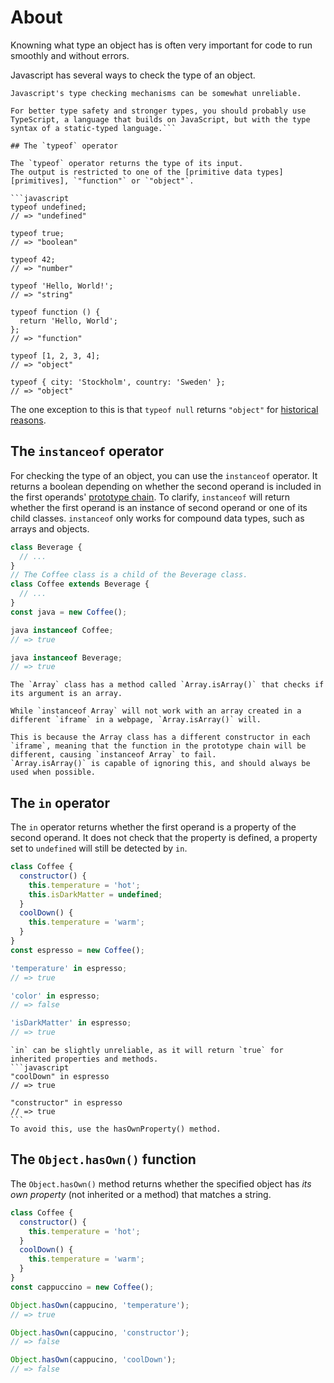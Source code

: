 # About

Knowning what type an object has is often very important for code to run smoothly and without errors.

Javascript has several ways to check the type of an object.

````exercism/note
Javascript's type checking mechanisms can be somewhat unreliable.

For better type safety and stronger types, you should probably use TypeScript, a language that builds on JavaScript, but with the type syntax of a static-typed language.```

## The `typeof` operator

The `typeof` operator returns the type of its input.
The output is restricted to one of the [primitive data types][primitives], `"function"` or `"object"`.

```javascript
typeof undefined;
// => "undefined"

typeof true;
// => "boolean"

typeof 42;
// => "number"

typeof 'Hello, World!';
// => "string"

typeof function () {
  return 'Hello, World';
};
// => "function"

typeof [1, 2, 3, 4];
// => "object"

typeof { city: 'Stockholm', country: 'Sweden' };
// => "object"
````

The one exception to this is that `typeof null` returns `"object"` for [historical reasons][typeof null is object].

## The `instanceof` operator

For checking the type of an object, you can use the `instanceof` operator.
It returns a boolean depending on whether the second operand is included in the first operands' [prototype chain][prototype chain].
To clarify, `instanceof` will return whether the first operand is an instance of second operand or one of its child classes.
`instanceof` only works for compound data types, such as arrays and objects.

```javascript
class Beverage {
  // ...
}
// The Coffee class is a child of the Beverage class.
class Coffee extends Beverage {
  // ...
}
const java = new Coffee();

java instanceof Coffee;
// => true

java instanceof Beverage;
// => true
```

```exercism/advanced
The `Array` class has a method called `Array.isArray()` that checks if its argument is an array.

While `instanceof Array` will not work with an array created in a different `iframe` in a webpage, `Array.isArray()` will.

This is because the Array class has a different constructor in each `iframe`, meaning that the function in the prototype chain will be different, causing `instanceof Array` to fail.
`Array.isArray()` is capable of ignoring this, and should always be used when possible.
```

## The `in` operator

The `in` operator returns whether the first operand is a property of the second operand.
It does not check that the property is defined, a property set to `undefined` will still be detected by `in`.

```javascript
class Coffee {
  constructor() {
    this.temperature = 'hot';
    this.isDarkMatter = undefined;
  }
  coolDown() {
    this.temperature = 'warm';
  }
}
const espresso = new Coffee();

'temperature' in espresso;
// => true

'color' in espresso;
// => false

'isDarkMatter' in espresso;
// => true
```

````exercism/note
`in` can be slightly unreliable, as it will return `true` for inherited properties and methods.
```javascript
"coolDown" in espresso
// => true

"constructor" in espresso
// => true
```
To avoid this, use the hasOwnProperty() method.
````

## The `Object.hasOwn()` function

The `Object.hasOwn()` method returns whether the specified object has _its own property_ (not inherited or a method) that matches a string.

```javascript
class Coffee {
  constructor() {
    this.temperature = 'hot';
  }
  coolDown() {
    this.temperature = 'warm';
  }
}
const cappuccino = new Coffee();

Object.hasOwn(cappucino, 'temperature');
// => true

Object.hasOwn(cappucino, 'constructor');
// => false

Object.hasOwn(cappucino, 'coolDown');
// => false
```

[primitives]: https://developer.mozilla.org/en-US/docs/Glossary/Primitive
[typeof null is object]: https://2ality.com/2013/10/typeof-null.html
[prototype chain]: https://developer.mozilla.org/en-US/docs/Web/JavaScript/Guide/Inheritance_and_the_prototype_chain
